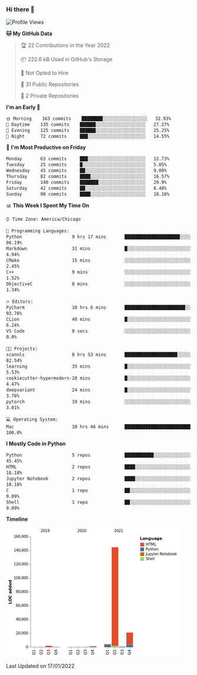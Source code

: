 ### Hi there 👋

<!--
**cauliyang/cauliyang** is a ✨ _special_ ✨ repository because its `README.md` (this file) appears on your GitHub profile.

Here are some ideas to get you started:

- 🔭 I’m currently working on ...
- 🌱 I’m currently learning ...
- 👯 I’m looking to collaborate on ...
- 🤔 I’m looking for help with ...
- 💬 Ask me about ...
- 📫 How to reach me: ...
- 😄 Pronouns: ...
- ⚡ Fun fact: ...
-->

<!--START_SECTION:waka-->
![Profile Views](http://img.shields.io/badge/Profile%20Views-1-blue)

**🐱 My GitHub Data** 

> 🏆 22 Contributions in the Year 2022
 > 
> 📦 222.6 kB Used in GitHub's Storage 
 > 
> 🚫 Not Opted to Hire
 > 
> 📜 31 Public Repositories 
 > 
> 🔑 2 Private Repositories  
 > 
**I'm an Early 🐤** 

```text
🌞 Morning    163 commits    ████████░░░░░░░░░░░░░░░░░   32.93% 
🌆 Daytime    135 commits    ██████░░░░░░░░░░░░░░░░░░░   27.27% 
🌃 Evening    125 commits    ██████░░░░░░░░░░░░░░░░░░░   25.25% 
🌙 Night      72 commits     ███░░░░░░░░░░░░░░░░░░░░░░   14.55%

```
📅 **I'm Most Productive on Friday** 

```text
Monday       63 commits     ███░░░░░░░░░░░░░░░░░░░░░░   12.73% 
Tuesday      25 commits     █░░░░░░░░░░░░░░░░░░░░░░░░   5.05% 
Wednesday    45 commits     ██░░░░░░░░░░░░░░░░░░░░░░░   9.09% 
Thursday     82 commits     ████░░░░░░░░░░░░░░░░░░░░░   16.57% 
Friday       148 commits    ███████░░░░░░░░░░░░░░░░░░   29.9% 
Saturday     42 commits     ██░░░░░░░░░░░░░░░░░░░░░░░   8.48% 
Sunday       90 commits     ████░░░░░░░░░░░░░░░░░░░░░   18.18%

```


📊 **This Week I Spent My Time On** 

```text
⌚︎ Time Zone: America/Chicago

💬 Programming Languages: 
Python                   9 hrs 17 mins       █████████████████████░░░░   86.19% 
Markdown                 31 mins             █░░░░░░░░░░░░░░░░░░░░░░░░   4.94% 
CMake                    15 mins             ░░░░░░░░░░░░░░░░░░░░░░░░░   2.45% 
C++                      9 mins              ░░░░░░░░░░░░░░░░░░░░░░░░░   1.52% 
ObjectiveC               8 mins              ░░░░░░░░░░░░░░░░░░░░░░░░░   1.34%

🔥 Editors: 
PyCharm                  10 hrs 6 mins       ███████████████████████░░   93.76% 
CLion                    40 mins             █░░░░░░░░░░░░░░░░░░░░░░░░   6.24% 
VS Code                  0 secs              ░░░░░░░░░░░░░░░░░░░░░░░░░   0.0%

🐱‍💻 Projects: 
scannls                  8 hrs 53 mins       ████████████████████░░░░░   82.54% 
learning                 35 mins             █░░░░░░░░░░░░░░░░░░░░░░░░   5.53% 
cookiecutter-hypermodern-28 mins             █░░░░░░░░░░░░░░░░░░░░░░░░   4.47% 
deepvariant              24 mins             █░░░░░░░░░░░░░░░░░░░░░░░░   3.78% 
pytorch                  19 mins             ░░░░░░░░░░░░░░░░░░░░░░░░░   3.01%

💻 Operating System: 
Mac                      10 hrs 46 mins      █████████████████████████   100.0%

```

**I Mostly Code in Python** 

```text
Python                   5 repos             ███████████░░░░░░░░░░░░░░   45.45% 
HTML                     2 repos             ████░░░░░░░░░░░░░░░░░░░░░   18.18% 
Jupyter Notebook         2 repos             ████░░░░░░░░░░░░░░░░░░░░░   18.18% 
C                        1 repo              ██░░░░░░░░░░░░░░░░░░░░░░░   9.09% 
Shell                    1 repo              ██░░░░░░░░░░░░░░░░░░░░░░░   9.09%

```


**Timeline**

![Chart not found](https://raw.githubusercontent.com/cauliyang/cauliyang/main/charts/bar_graph.png) 


 Last Updated on 17/01/2022
<!--END_SECTION:waka-->
